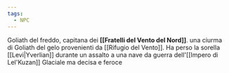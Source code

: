 ```yaml
---
tags:
  - NPC
---
```

Goliath del freddo, capitana dei **[[Fratelli del Vento del Nord]]**. una ciurma di Goliath del gelo provenienti da [[Rifugio del Vento]]. Ha perso la sorella [[Levi|Yverlian]] durante un assalto a una nave da guerra dell'[[Impero di Lel'Kuzan]]
Glaciale ma decisa e feroce